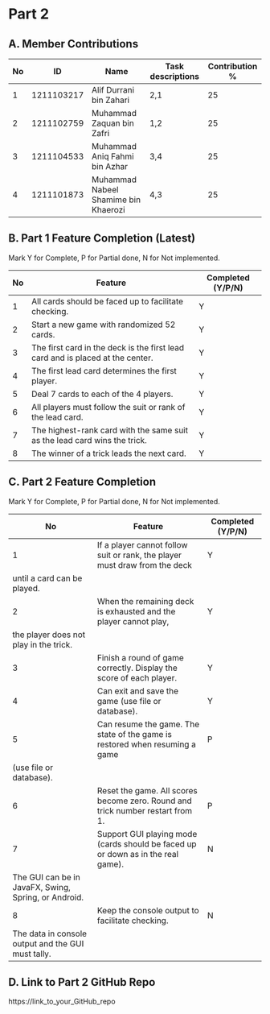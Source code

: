 # Part 2

## A. Member Contributions

No | ID         | Name                                 | Task descriptions    | Contribution %
-- | ---------- | ----                                 | -----------------    | --------------
1  | 1211103217 | Alif Durrani bin Zahari              |  2,1                 |  25
2  | 1211102759 | Muhammad Zaquan bin Zafri            |  1,2                 |  25
3  | 1211104533 | Muhammad Aniq Fahmi bin Azhar        |  3,4                 |  25
4  | 1211101873 | Muhammad Nabeel Shamime bin Khaerozi |  4,3                 |  25


## B. Part 1 Feature Completion (Latest)

Mark Y for Complete, P for Partial done, N for Not implemented.

No | Feature                                                                         | Completed (Y/P/N)
-- | ------------------------------------------------------------------------------- | -----------------
1  | All cards should be faced up to facilitate checking.                            |  Y
2  | Start a new game with randomized 52 cards.                                      |  Y
3  | The first card in the deck is the first lead card and is placed at the center.  |  Y
4  | The first lead card determines the first player.                                |  Y
5  | Deal 7 cards to each of the 4 players.                                          |  Y
6  | All players must follow the suit or rank of the lead card.                      |  Y
7  | The highest-rank card with the same suit as the lead card wins the trick.       |  Y
8  | The winner of a trick leads the next card.                                      |  Y


## C. Part 2 Feature Completion

Mark Y for Complete, P for Partial done, N for Not implemented.

No | Feature                                                                          | Completed (Y/P/N)
-- | -------------------------------------------------------------------------------- | -----------------
1  | If a player cannot follow suit or rank, the player must draw from the deck       |  Y
   | until a card can be played.                                                      |  
2  | When the remaining deck is exhausted and the player cannot play,                 |  Y
   | the player does not play in the trick.                                           |
3  | Finish a round of game correctly. Display the score of each player.              |  Y
4  | Can exit and save the game (use file or database).                               |  Y
5  | Can resume the game. The state of the game is restored when resuming a game      |  P
   | (use file or database).                                                          |
6  | Reset the game. All scores become zero. Round and trick number restart from 1.   |  P 
7  | Support GUI playing mode (cards should be faced up or down as in the real game). |  N
   | The GUI can be in JavaFX, Swing, Spring, or Android.                             |
8  | Keep the console output to facilitate checking.                                  |  N
   | The data in console output and the GUI must tally.                               |


## D. Link to Part 2 GitHub Repo

https://link_to_your_GitHub_repo

